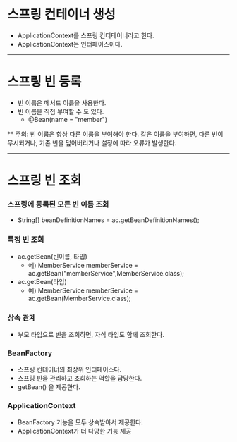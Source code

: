 # 스프링 컨테이너 생성

+ ApplicationContext를 스프링 컨터테이너라고 한다.
+ ApplicationContext는 인터페이스이다.

---

# 스프링 빈 등록

+ 빈 이름은 메서드 이름을 사용한다.
+ 빈 이름을 직접 부여할 수 도 있다.
  + @Bean(name = "member")
  
** 주의: 빈 이름은 항상 다른 이름을 부여해야 한다. 같은 이름을 부여하면, 다른 빈이 무시되거나, 기존 빈을
덮어버리거나 설정에 따라 오류가 발생한다.

---

# 스프링 빈 조회

### 스프링에 등록된 모든 빈 이름 조회

+ String[] beanDefinitionNames = ac.getBeanDefinitionNames();

### 특정 빈 조회

+ ac.getBean(빈이름, 타입)
  + 예) MemberService memberService = ac.getBean("memberService",MemberService.class); 
+ ac.getBean(타입)
  + 예) MemberService memberService = ac.getBean(MemberService.class);
 
### 상속 관계
+ 부모 타입으로 빈을 조회하면, 자식 타입도 함께 조회한다.

### BeanFactory
+ 스프링 컨테이너의 최상위 인터페이스다.
+ 스프링 빈을 관리하고 조회하는 역할을 담당한다.
+ getBean() 을 제공한다.

### ApplicationContext
+ BeanFactory 기능을 모두 상속받아서 제공한다.
+ ApplicationContext가 더 다양한 기능 제공
